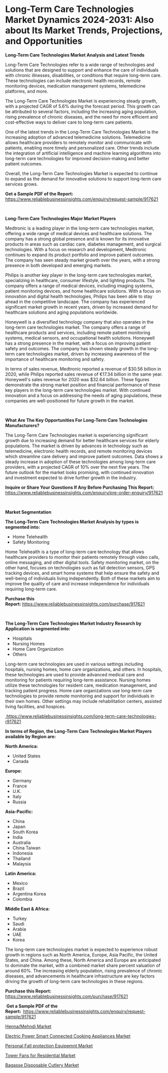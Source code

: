 <p><h1>Long-Term Care Technologies Market Dynamics 2024-2031: Also about Its Market Trends, Projections, and Opportunities</h1></p><p><strong>Long-Term Care Technologies Market Analysis and Latest Trends</strong></p>
<p><p>Long-Term Care Technologies refer to a wide range of technologies and solutions that are designed to support and enhance the care of individuals with chronic illnesses, disabilities, or conditions that require long-term care. These technologies can include electronic health records, remote monitoring devices, medication management systems, telemedicine platforms, and more.</p><p>The Long-Term Care Technologies Market is experiencing steady growth, with a projected CAGR of 5.6% during the forecast period. This growth can be attributed to several factors, including the increasing aging population, rising prevalence of chronic diseases, and the need for more efficient and cost-effective ways to deliver care to long-term care patients.</p><p>One of the latest trends in the Long-Term Care Technologies Market is the increasing adoption of advanced telemedicine solutions. Telemedicine allows healthcare providers to remotely monitor and communicate with patients, enabling more timely and personalized care. Other trends include the integration of artificial intelligence and machine learning algorithms into long-term care technologies for improved decision-making and better patient outcomes.</p><p>Overall, the Long-Term Care Technologies Market is expected to continue to expand as the demand for innovative solutions to support long-term care services grows.</p></p>
<p><strong>Get a Sample PDF of the Report:&nbsp;</strong> <a href="https://www.reliablebusinessinsights.com/enquiry/request-sample/917621">https://www.reliablebusinessinsights.com/enquiry/request-sample/917621</a></p>
<p>&nbsp;</p>
<p><strong>Long-Term Care Technologies Major Market Players</strong></p>
<p><p>Medtronic is a leading player in the long-term care technologies market, offering a wide range of medical devices and healthcare solutions. The company has a strong global presence and is known for its innovative products in areas such as cardiac care, diabetes management, and surgical technologies. With a focus on research and development, Medtronic continues to expand its product portfolio and improve patient outcomes. The company has seen steady market growth over the years, with a strong presence in both developed and emerging markets.</p><p>Philips is another key player in the long-term care technologies market, specializing in healthcare, consumer lifestyle, and lighting products. The company offers a range of medical devices, including imaging systems, patient monitoring devices, and home healthcare solutions. With a focus on innovation and digital health technologies, Philips has been able to stay ahead in the competitive landscape. The company has experienced significant market growth in recent years, driven by increased demand for healthcare solutions and aging populations worldwide.</p><p>Honeywell is a diversified technology company that also operates in the long-term care technologies market. The company offers a range of healthcare products and services, including remote patient monitoring systems, medical sensors, and occupational health solutions. Honeywell has a strong presence in the market, with a focus on improving patient safety and outcomes. The company has shown steady growth in the long-term care technologies market, driven by increasing awareness of the importance of healthcare monitoring and safety.</p><p>In terms of sales revenue, Medtronic reported a revenue of $30.56 billion in 2020, while Philips reported sales revenue of €17.34 billion in the same year. Honeywell's sales revenue for 2020 was $32.64 billion. These figures demonstrate the strong market position and financial performance of these key players in the long-term care technologies market. With continued innovation and a focus on addressing the needs of aging populations, these companies are well-positioned for future growth in the market.</p></p>
<p>&nbsp;</p>
<p><strong>What Are The Key Opportunities For Long-Term Care Technologies Manufacturers?</strong></p>
<p><p>The Long-Term Care Technologies market is experiencing significant growth due to increasing demand for better healthcare services for elderly populations. The market is driven by advances in technology such as telemedicine, electronic health records, and remote monitoring devices which streamline care delivery and improve patient outcomes. Data shows a steady increase in adoption of these technologies among long-term care providers, with a projected CAGR of 10% over the next five years. The future outlook for the market looks promising, with continued innovation and investment expected to drive further growth in the industry.</p></p>
<p><strong>Inquire or Share Your Questions If Any Before Purchasing This Report:</strong> <a href="https://www.reliablebusinessinsights.com/enquiry/pre-order-enquiry/917621">https://www.reliablebusinessinsights.com/enquiry/pre-order-enquiry/917621</a></p>
<p>&nbsp;</p>
<p><strong>Market Segmentation</strong></p>
<p><strong>The Long-Term Care Technologies Market Analysis by types is segmented into:</strong></p>
<p><ul><li>Home Telehealth</li><li>Safety Monitoring</li></ul></p>
<p><p>Home Telehealth is a type of long-term care technology that allows healthcare providers to monitor their patients remotely through video calls, online messaging, and other digital tools. Safety monitoring market, on the other hand, focuses on technologies such as fall detection sensors, GPS tracking devices, and smart home systems that help ensure the safety and well-being of individuals living independently. Both of these markets aim to improve the quality of care and increase independence for individuals requiring long-term care.</p></p>
<p><strong>Purchase this Report:&nbsp;</strong><a href="https://www.reliablebusinessinsights.com/purchase/917621">https://www.reliablebusinessinsights.com/purchase/917621</a></p>
<p>&nbsp;</p>
<p><strong>The Long-Term Care Technologies Market Industry Research by Application is segmented into:</strong></p>
<p><ul><li>Hospitals</li><li>Nursing Homes</li><li>Home Care Organization</li><li>Others</li></ul></p>
<p><p>Long-term care technologies are used in various settings including hospitals, nursing homes, home care organizations, and others. In hospitals, these technologies are used to provide advanced medical care and monitoring for patients requiring long-term assistance. Nursing homes utilize these technologies for resident care, medication management, and tracking patient progress. Home care organizations use long-term care technologies to provide remote monitoring and support for individuals in their own homes. Other settings may include rehabilitation centers, assisted living facilities, and hospices.</p></p>
<p><a href="https://www.reliablebusinessinsights.com/long-term-care-technologies-r917621">&nbsp;https://www.reliablebusinessinsights.com/long-term-care-technologies-r917621</a></p>
<p><strong>In terms of Region, the Long-Term Care Technologies Market Players available by Region are:</strong></p>
<p>
    <p> <strong> North America: </strong>
        <ul>
            <li>United States</li>
            <li>Canada</li>
        </ul>
        </p> 
    <p> <strong> Europe: </strong>
        <ul>
            <li>Germany</li>
            <li>France</li>
            <li>U.K.</li>
            <li>Italy</li>
            <li>Russia</li>
        </ul>
        </p> 
    <p> <strong> Asia-Pacific: </strong>
        <ul>
            <li>China</li>
            <li>Japan</li>
            <li>South Korea</li>
            <li>India</li>
            <li>Australia</li>
            <li>China Taiwan</li>
            <li>Indonesia</li>
            <li>Thailand</li>
            <li>Malaysia</li>
        </ul>
        </p> 
    <p> <strong> Latin America: </strong>
        <ul>
            <li>Mexico</li>
            <li>Brazil</li>
            <li>Argentina Korea</li>
            <li>Colombia</li>
        </ul>
        </p> 
    <p> <strong> Middle East & Africa: </strong>
        <ul>
            <li>Turkey</li>
            <li>Saudi</li>
            <li>Arabia</li>
            <li>UAE</li>
            <li>Korea</li>
        </ul>
    </p>
    </p>
<p><p>The long-term care technologies market is expected to experience robust growth in regions such as North America, Europe, Asia Pacific, the United States, and China. Among these, North America and Europe are anticipated to dominate the market, with a combined market share percent valuation of around 60%. The increasing elderly population, rising prevalence of chronic diseases, and advancements in healthcare infrastructure are key factors driving the growth of long-term care technologies in these regions.</p></p>
<p><strong>Purchase this Report: </strong><a href="https://www.reliablebusinessinsights.com/purchase/917621">https://www.reliablebusinessinsights.com/purchase/917621</a></p>
<p>&nbsp;<strong>Get a Sample PDF of the Report:&nbsp;&nbsp;</strong><a href="https://www.reliablebusinessinsights.com/enquiry/request-sample/917621">https://www.reliablebusinessinsights.com/enquiry/request-sample/917621</a></p>
<p><strong></strong></p>
<p><p><a href="https://medium.com/@stephanmorissette/global-henna-mehndi-market-focus-on-application-end-use-industry-type-equipment-and-region-5dd71c4bb784">Henna/Mehndi Market</a></p><p><a href="https://medium.com/@charlesporter2662/emerging-trends-in-electric-power-smart-connected-cooking-appliances-market-global-outlook-and-a70d9d6b9d95">Electric Power Smart Connected Cooking Appliances Market</a></p><p><a href="https://medium.com/@raymiu201/analyzing-personal-fall-protection-equipemnt-market-dynamics-and-growth-drivers-and-forecasted-for-0f58b0ecdb61">Personal Fall protection Equipemnt Market</a></p><p><a href="https://medium.com/@calekuhlman/tower-fans-for-residential-market-size-share-analysis-growth-trends-forecasts-2024-2031-91d09a314377">Tower Fans for Residential Market</a></p><p><a href="https://medium.com/@marisolking1/global-bagasse-disposable-cutlery-market-focus-on-application-end-use-industry-type-equipment-85db020650a1">Bagasse Disposable Cutlery Market</a></p></p>